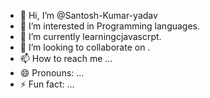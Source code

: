 - 👋 Hi, I’m @Santosh-Kumar-yadav
- 👀 I’m interested in Programming languages.
- 🌱 I’m currently learningcjavascrpt.
- 💞️ I’m looking to collaborate on .
- 📫 How to reach me ...
- 😄 Pronouns: ...
- ⚡ Fun fact: ...

<!---
Santosh-Kumar-yadav/Santosh-Kumar-yadav is a ✨ special ✨ repository because its `README.md` (this file) appears on your GitHub profile.
You can click the Preview link to take a look at your changes.
--->
